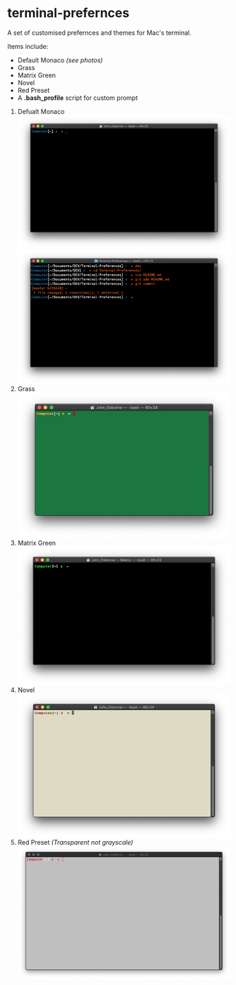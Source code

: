 # terminal-prefernces
A set of customised prefernces and themes for Mac's terminal.

Items include:
 - Default Monaco *(see photos)*
 - Grass
 - Matrix Green
 - Novel
 - Red Preset
 - A **.bash_profile** script for custom prompt

1. Defualt Monaco
![A single prompt showing custom command prompt...](screen-shots/Monaco0.png)
![Multiple lines, can see the git indicator...](screen-shots/Monaco1.png)
2. Grass
![A single prompt showing custom Grass](screen-shots/Grass.png)
3. Matrix Green
![A single prompt showing custom command prompt...](screen-shots/Matrix-Green.png)
4. Novel
![A single prompt showing custom command prompt...](screen-shots/Novel.png)
5. Red Preset *(Transparent not grayscale)*
![A single prompt showing custom command prompt...](screen-shots/Red-Preset.png)
